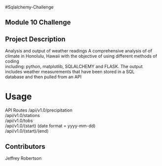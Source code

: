#Sqlalchemy-Challenge

## Module 10 Challenge

## Project Description
Analysis and output of weather readings
A comprehensive analysis of of climate in Honolulu, Hawaii with the objective of using different methods of coding <br>
including: python, matplotlib, SQLALCHEMY and FLASK.  The output includes weather measurements that have been stored in a SQL <br>
database and then pulled from an API


# Usage

API Routes
/api/v1.0/precipitation <br>
/api/v1.0/stations <br>
/api/v1.0/tobs <br>
/api/v1.0/(start) (date format = yyyy-mm-dd) <br>
/api/v1.0/(start)/(end) <br>

## Contributors
Jeffrey Robertson
